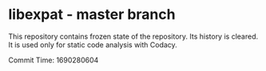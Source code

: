 # libexpat - master branch

This repository contains frozen state of the repository.
Its history is cleared. It is used only for static code
analysis with Codacy.

Commit Time: 1690280604